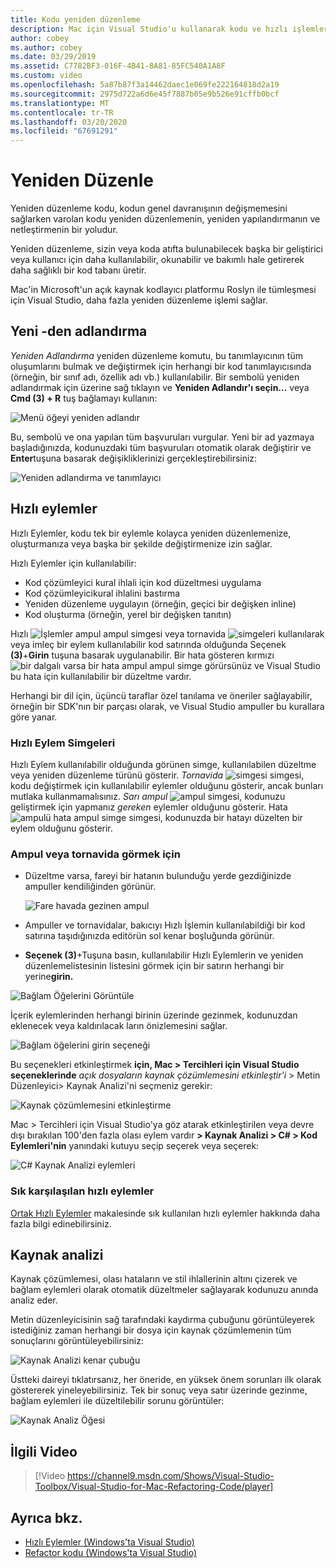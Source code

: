 ```yaml
---
title: Kodu yeniden düzenleme
description: Mac için Visual Studio'u kullanarak kodu ve hızlı işlemleri rafine etme.
author: cobey
ms.author: cobey
ms.date: 03/29/2019
ms.assetid: C7782BF3-016F-4B41-8A81-85FC540A1A8F
ms.custom: video
ms.openlocfilehash: 5a87b87f3a14462daec1e069fe222164818d2a19
ms.sourcegitcommit: 2975d722a6d6e45f7887b05e9b526e91cffb0bcf
ms.translationtype: MT
ms.contentlocale: tr-TR
ms.lasthandoff: 03/20/2020
ms.locfileid: "67691291"
---
```

# <a name="refactoring"></a>Yeniden Düzenle

Yeniden düzenleme kodu, kodun genel davranışının değişmemesini sağlarken varolan kodu yeniden düzenlemenin, yeniden yapılandırmanın ve netleştirmenin bir yoludur.

Yeniden düzenleme, sizin veya koda atıfta bulunabilecek başka bir geliştirici veya kullanıcı için daha kullanılabilir, okunabilir ve bakımlı hale getirerek daha sağlıklı bir kod tabanı üretir.

Mac'in Microsoft'un açık kaynak kodlayıcı platformu Roslyn ile tümleşmesi için Visual Studio, daha fazla yeniden düzenleme işlemi sağlar.

## <a name="renaming"></a>Yeni -den adlandırma

*Yeniden Adlandırma* yeniden düzenleme komutu, bu tanımlayıcının tüm oluşumlarını bulmak ve değiştirmek için herhangi bir kod tanımlayıcısında (örneğin, bir sınıf adı, özellik adı vb.) kullanılabilir. Bir sembolü yeniden adlandırmak için üzerine sağ tıklayın ve **Yeniden Adlandır'ı seçin...** veya **Cmd (3) + R** tuş bağlamayı kullanın:

![Menü öğeyi yeniden adlandır](media/refactoring-renaming1.png)

Bu, sembolü ve ona yapılan tüm başvuruları vurgular. Yeni bir ad yazmaya başladığınızda, kodunuzdaki tüm başvuruları otomatik olarak değiştirir ve **Enter**tuşuna basarak değişikliklerinizi gerçekleştirebilirsiniz:

![Yeniden adlandırma ve tanımlayıcı](media/refactoring-renaming2.png)

## <a name="quick-actions"></a>Hızlı eylemler

Hızlı Eylemler, kodu tek bir eylemle kolayca yeniden düzenlemenize, oluşturmanıza veya başka bir şekilde değiştirmenize izin sağlar.

Hızlı Eylemler için kullanılabilir:

* Kod çözümleyici kural ihlali için kod düzeltmesi uygulama
* Kod çözümleyicikural ihlalini bastırma
* Yeniden düzenleme uygulayın (örneğin, geçici bir değişken inline)
* Kod oluşturma (örneğin, yerel bir değişken tanıtın)

Hızlı ![İşlemler ampul ampul simgesi](media/quick-actions-light-bulb-icon.png) veya tornavida ![simgeleri](media/quick-actions-screwdriver-icon.png) kullanılarak veya imleç bir eylem kullanılabilir kod satırında olduğunda Seçenek **(3)**+**Girin** tuşuna basarak uygulanabilir. Bir hata gösteren kırmızı ![bir dalgalı](media/quick-actions-error-light-bulb-icon.png) varsa bir hata ampul ampul simge görürsünüz ve Visual Studio bu hata için kullanılabilir bir düzeltme vardır.

Herhangi bir dil için, üçüncü taraflar özel tanılama ve öneriler sağlayabilir, örneğin bir SDK'nın bir parçası olarak, ve Visual Studio ampuller bu kurallara göre yanar.

### <a name="quick-action-icons"></a>Hızlı Eylem Simgeleri
Hızlı Eylem kullanılabilir olduğunda görünen simge, kullanılabilen düzeltme veya yeniden düzenleme türünü gösterir. *Tornavida* ![simgesi](media/quick-actions-screwdriver-icon.png) simgesi, kodu değiştirmek için kullanılabilir eylemler olduğunu gösterir, ancak bunları mutlaka kullanmamalısınız. *Sarı ampul* ![ampul simgesi,](media/quick-actions-light-bulb-icon.png) kodunuzu geliştirmek için yapmanız *gereken* eylemler olduğunu gösterir. Hata ![ *ampulü* hata ampul](media/quick-actions-error-light-bulb-icon.png) simge simgesi, kodunuzda bir hatayı düzelten bir eylem olduğunu gösterir.

### <a name="to-see-a-light-bulb-or-screwdriver"></a>Ampul veya tornavida görmek için

- Düzeltme varsa, fareyi bir hatanın bulunduğu yerde gezdiğinizde ampuller kendiliğinden görünür.

   ![Fare havada gezinen ampul](media/refactoring-lightbulb-hover.png)

- Ampuller ve tornavidalar, bakıcıyı Hızlı İşlemin kullanılabildiği bir kod satırına taşıdığınızda editörün sol kenar boşluğunda görünür.

- **Seçenek (3)**+Tuşuna basın, kullanılabilir Hızlı Eylemlerin ve yeniden düzenlemelistesinin listesini görmek için bir satırın herhangi bir yerine**girin.**

![Bağlam Öğelerini Görüntüle](media/refactoring-context-action.png)

İçerik eylemlerinden herhangi birinin üzerinde gezinmek, kodunuzdan eklenecek veya kaldırılacak ların önizlemesini sağlar.

![Bağlam öğelerini girin seçeneği](media/refactoring-image2a.png)

Bu seçenekleri etkinleştirmek **için, Mac > Tercihleri için Visual Studio seçeneklerinde** *açık dosyaların kaynak çözümlemesini etkinleştir'i* > Metin Düzenleyici> Kaynak Analizi'ni seçmeniz gerekir:

![Kaynak çözümlemesini etkinleştirme](media/refactoring-options.png)

Mac > Tercihleri için Visual Studio'ya göz atarak etkinleştirilen veya devre dışı bırakılan 100'den fazla olası eylem vardır **> Kaynak Analizi > C# > Kod Eylemleri'nin** yanındaki kutuyu seçip seçerek veya seçerek:

![C# Kaynak Analizi eylemleri](media/refactoring-image3a.png)

### <a name="common-quick-actions"></a>Sık karşılaşılan hızlı eylemler

[Ortak Hızlı Eylemler](/visualstudio/ide/common-quick-actions) makalesinde sık kullanılan hızlı eylemler hakkında daha fazla bilgi edinebilirsiniz.

## <a name="source-analysis"></a>Kaynak analizi

Kaynak çözümlemesi, olası hataların ve stil ihlallerinin altını çizerek ve bağlam eylemleri olarak otomatik düzeltmeler sağlayarak kodunuzu anında analiz eder.

Metin düzenleyicisinin sağ tarafındaki kaydırma çubuğunu görüntüleyerek istediğiniz zaman herhangi bir dosya için kaynak çözümlemenin tüm sonuçlarını görüntüleyebilirsiniz:

![Kaynak Analizi kenar çubuğu](media/refactoring-image4a.png)

Üstteki daireyi tıklatırsanız, her öneride, en yüksek önem sorunları ilk olarak göstererek yineleyebilirsiniz. Tek bir sonuç veya satır üzerinde gezinme, bağlam eylemleri ile düzeltilebilir sorunu görüntüler:

![Kaynak Analiz Öğesi](media/refactoring-image5.png)

## <a name="related-video"></a>İlgili Video

> [!Video https://channel9.msdn.com/Shows/Visual-Studio-Toolbox/Visual-Studio-for-Mac-Refactoring-Code/player]

## <a name="see-also"></a>Ayrıca bkz.

- [Hızlı Eylemler (Windows'ta Visual Studio)](/visualstudio/ide/quick-actions)
- [Refactor kodu (Windows'ta Visual Studio)](/visualstudio/ide/refactoring-in-visual-studio)